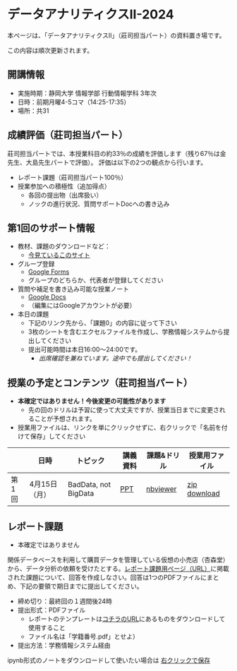 # データアナリティクスII-2024
本ページは、「データアナリティクスII」（莊司担当パート）の資料置き場です。

この内容は順次更新されます。


## 開講情報
* 実施時期：静岡大学 情報学部 行動情報学科 3年次
* 日時：前期月曜4-5コマ（14:25-17:35）
* 場所：共31

## 成績評価（莊司担当パート）
莊司担当パートでは、本授業科目の約33％の成績を評価します（残り67％は金先生、大島先生パートで評価）。
評価は以下の2つの観点から行います。
* レポート課題（莊司担当パート100％）
* 授業参加への積極性（追加得点）
	* 各回の提出物（出席扱い）
	* ノックの進行状況、質問サポートDocへの書き込み

## 第1回のサポート情報
* 教材、課題のダウンロードなど：
  * [今見ているこのサイト](https://shoji-lab.jp/da2024.html)
* グループ登録
  * [Google Forms](https://forms.gle/MHVVHXQ4jEHif8Mm8)
  * グループのどちらか、代表者が登録してください
* 質問や補足を書き込み可能な授業ノート
  * [Google Docs](https://docs.google.com/document/d/1queZ1HAJuPnGsRLk-FznuuHPRp2eHFEZwzbzEn8t2tU/edit?usp=sharing)
  * （編集にはGoogleアカウントが必要）
* 本日の課題
  * 下記のリンク先から、「課題0」の内容に従って下さい
  * 3枚のシートを含むエクセルファイルを作成し、学務情報システムから提出してください
  * 提出可能時間は本日16:00～24:00です。
    * *出席確認を兼ねています。途中でも提出してください！*

## 授業の予定とコンテンツ（莊司担当パート）
* **本確定ではありません！今後変更の可能性があります**
  * 先の回のドリルは予習に使って大丈夫ですが、授業当日までに変更されることが予想されます。
* 授業用ファイルは、リンクを単にクリックせずに、右クリックで「名前を付けて保存」してください


| |  日時  | トピック | 講義資料 | 課題&ドリル | 授業用ファイル |
| ---- | ---- | ---- | ---- | ---- | ---- |
| 第1回 | 4月15日（月） | BadData, not BigData | [PPT](https://www.dropbox.com/scl/fi/661qahtw8104huixwtegx/II-1.pptx?rlkey=jmxsjxcngauxukid07qvm1pdk&dl=0) | [nbviewer](https://nbviewer.org/github/shoji360/data-analytics-2024/blob/main/notebook/day-01.ipynb) |<a href="https://shoji-lab.jp/day1-dataset.zip" download="day1-dataset.zip">zip download</a>|

## レポート課題
* 本確定ではありません

関係データベースを利用して購買データを管理している仮想の小売店（杏森堂）から、データ分析の依頼を受けたとする。[レポート課題用ページ（URL）](https://nbviewer.org/github/shoji360/data-analytics-2022/blob/main/notebook/FianalReport.ipynb)に掲載された課題について、回答を作成しなさい。回答は1つのPDFファイルにまとめ、下記の要領で期日までに提出してください。

* 締め切り：最終回の１週間後24時
* 提出形式：PDFファイル
    * レポートのテンプレートは[コチラのURL](https://shoji-lab.jp/da2_report.docx)にあるものをダウンロードして使用すること
    * ファイル名は「学籍番号.pdf」とせよ）
* 提出方法：学務情報システム経由

ipynb形式のノートをダウンロードして使いたい場合は
[右クリックで保存](https://shoji-lab.jp/Report.ipynb "download")




<!-- ### 課題0（Day 1より）
杏森堂では、顧客台帳をExcelフォーマットを使って管理している。売上は順調であり、Excelのデータがかなりのボリュームになっているため、データ分析を行うことで色々な知見が期待できる。

杏森堂からデータ分析の依頼を受けたとしよう。[こちらのOneDrive（要Office365アカウント）](https://scii-my.sharepoint.com/:f:/g/personal/yusuke_yamamoto_cii_shizuoka_ac_jp/Egffkcr-VBRDrMpGG-4uc1UB2jv9B7Uh9omCkUmc-RUigA?e=2fgjQh)には、杏森堂の売上に関する以下の4つのファイルが格納されている：
* 購買記録に関するデータ（2019年1月〜2019年7月の売上履歴）
    * uriage_1.csv
    * uriage_2.csv
* 顧客台帳データ（手入力で店舗が管理している顧客台帳）
    * kokyaku_daicho_1.csv
    * kokyaku_daicho_2.csv

2つのファイルを用いて、以下に関する表を作成せよ：
1. 縦方向にある年のある月、横方向に商品を並べた、商品ごとの年月別売上情報
2. 縦方向にある年のある月、横方向に地域（市）を並べた、各市ごとの年月別売上情報
3. 集計期間中（2019年1月〜2019年7月）に杏森堂で購買行動をしていない顧客のリスト -->


<!-- ### 課題1（Day 2より）
杏森堂から提供された購買履歴が格納されたデータベースを用いて、これまでに何名の顧客が何回（何日）ショッピングを行ったのかを分析したい。

レシート明細テーブル（`receipt`）を用いて顧客の購買頻度を分析し、以下の項目について分析結果を表示するSQL文を書き、実行結果とともに示しなさい：
* 購買頻度（これまでに店舗を利用した日数）
* 購買頻度に対応する顧客の数
* 該当する購買頻度以下の顧客数の累積値

ただし、顧客ID（`customer_id`）が"Z"から始まるのものは非会員を表すため、除外して分析すること。

※ 以下は、SQL実行結果のイメージである：

| 購買頻度（日数） | 購買頻度に対応する顧客の数 | 顧客数累積値 |
| ---- | ---- | ---- |
| 1 | 2761 | 2761 |
| 2 | 1499 | 4260 |
| 3 | 881 | 5141 |
| ... | ... | ... |


### 課題2（Day 3より）
課題2-1、課題2-2のいずれかを選択し、結果を得るためのSQL文を書き、実行結果とともに示しなさい。

#### 課題2-1: 月別売上の対昨年比
レシート明細テーブル（`receipt`）には2017年1月から2019年10月の間の購買情報が記録されている。2017年から2019年までの期間の売上を把握するために、1ヶ月ごとに以下の情報を集約表示せよ：
* 年月（`year_month`）
* 購買回数（`purchase_freq`）
* 購買1回あたりの平均購入額（`avg_amount_per_purchase`）
* 月間売上高（`total_amount`）
* 当該月の前年売上高（`total_amount_last_year`）
* 売上の対前年比（`ratio`）

※ 以下は、SQL実行結果のイメージである：

| year_month | purchase_freq | avg_amount_per_purchase | total_amount | total_amount_last_year | ratio |
| ---- | ---- | ---- | ---- | ---- | ---- |
| 2017-01 | 1405 | 902056 | 642 | NULL | NULL  |
| 2017-02 | 1219 | 764413 | 627 | NULL | NULL  |
| ... | ... | ... | ... | ... | ... |
| 2017-12 | 1467 | 939654 | 640 | NULL | NULL  |
| 2018-01 | 1473 | 944509 | 641 | 902056 | 1.05 |
| 2018-02 | 1387 | 864128 | 623 | 764413 | 1.13 |
| ... | ... | ... | ... | ... | ... |
| 2019-10 | 1750 | 1143062 | 653 | 1069939 | 1.07 |

#### 課題2-2: ABC分析
ABC分析は販売戦略を考えるために、売上によって商品をランク付けする手法である。
一般に、ABC分析では売上総額の
* 上位0〜70％の商品をAランク
* 上位70〜90％の商品をBランク
* 上位90〜100%の商品をCランク

とするランク付けを行う。

商品カテゴリ「菓子（`category_major_cd = 08`）」に属する商品について、小区分（`category_small_name`）ごとに売上を集計し、菓子カテゴリの売上総額に占める割合（構成比）を計算せよ。
また、売上がN位の小区分の行には売上額上位N位までの構成比累計、および構成比累計に基づくABC分析のランク付け結果も表示せよ。

※ 以下は、SQL実行結果のイメージである：

| カテゴリ名 | 売上 | 構成比 | 累積構成比 | ランク |
| ---- | ---- | ---- | ---- | ---- |
| 煎餅 | 194211 | 0.1306 | 0.1306 | A |
| 菓子詰め合わせ | 129580 | 0.0871 | 0.2178 | A |
| ナッツ類 | 129020 | 0.0867 | 0.3046 | A |
| ... | ... | ... | ... | ... |
| キャンディー | 46177 | 0.0310 | 0.7208 | B |
| ... | ... | ... | ... | ... |
| その他珍味 | 24086 | 0.0162 | 0.9073 | C |
| ... | ... | ... | ... | ... |


### 課題3（Day 4より）
#### 課題3-1
顧客ごとに購買頻度（購買回数）を求め、購買頻度の分布を説明するためのグラフを作成せよ。また、グラフから読み取れることを文章で記述せよ。ただし、顧客ID（`customer_id`）が"Z"から始まるのものは非会員を表すため、除外して分析すること。

なおレポートには、顧客ごとに購買頻度（購買回数）を求めるためのSQL文も付しておくこと（SQL文の実行結果は掲載する必要なし）。

#### 課題3-2
都道府県別に年月別の売上総額を求め、その売上総額の変化を比較するためのグラフを作成せよ。また、グラフから読み取れることを文章で記述せよ。

なおレポートには、都道府県別の年月別売上総額を求めるためのSQL文も付しておくこと（SQL文の実行結果は掲載する必要なし）。

#### 課題3-3
顧客一人あたりの売上総額の分布を、千葉県の店舗ごとに比較するためのグラフを作成せよ。また、グラフから読み取れることを文章で記述せよ。ただし、顧客ID（`customer_id`）が"Z"から始まるのものは非会員を表すため、除外して分析すること。

なおレポートには、店舗ごとにその店舗を利用した各顧客の売上総額を集計するSQL文も付しておくこと（SQL文の実行結果は掲載する必要なし）。


#### 課題3-4
千葉県にある店舗間で顧客が購入する菓子の傾向が異なるかどうかを分析したい。千葉県にある店舗と菓子の中カテゴリ（cateogory_medium_cd）ごとに菓子の購入量（個数）を集計し、購入された菓子の中カテゴリの内訳を店舗間で比較するためのグラフを作成せよ。また、グラフから読み取れることを文章で記述せよ。

なおレポートには、購入量を集計するためのSQL文も付しておくこと（SQL文の実行結果は掲載する必要なし）。


### 課題4
データアナリティクスIIの莊司担当パートについて、良かった点および改善すべき点を記しなさい。 -->